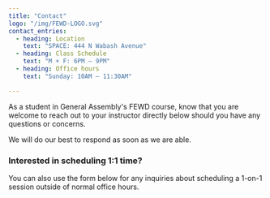 ```yaml
---
title: "Contact"
logo: "/img/FEWD-LOGO.svg"
contact_entries:
  - heading: Location
    text: "SPACE: 444 N Wabash Avenue"
  - heading: Class Schedule
    text: "M + F: 6PM – 9PM"
  - heading: Office hours
    text: "Sunday: 10AM – 11:30AM"

---
```


As a student in General Assembly's FEWD course, know that you are
welcome to reach out to your instructor directly below should you
have any questions or concerns.

We will do our best to respond as soon as we are able.

<h3 class="f4 b lh-title mb2">Interested in scheduling 1:1 time?</h3>

You can also use the form below for any inquiries about 
scheduling a 1-on-1 session outside of normal office hours.
